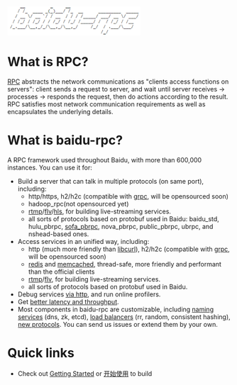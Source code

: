 ![baidu_rpc_logo](docs/images/logo.png)

# What is RPC?

[RPC](http://en.wikipedia.org/wiki/Remote_procedure_call) abstracts the network communications as "clients access functions on servers": client sends a request to server, and wait until server receives -> processes -> responds the request, then do actions according to the result. RPC satisfies most network communication requirements as well as encapsulates the underlying details.

# What is baidu-rpc?

A RPC framework used throughout Baidu, with more than 600,000 instances. You can use it for:

* Build a server that can talk in multiple protocols (on same port), including:
  * http/https, h2/h2c (compatible with [grpc](https://github.com/grpc/grpc), will be opensourced soon)
  * hadoop_rpc(not opensourced yet)
  * [rtmp](https://en.wikipedia.org/wiki/Real-Time_Messaging_Protocol)/[flv](https://en.wikipedia.org/wiki/Flash_Video)/[hls](https://en.wikipedia.org/wiki/HTTP_Live_Streaming), for building live-streaming services.
  * all sorts of protocols based on protobuf used in Baidu: baidu_std, hulu_pbrpc, [sofa_pbrpc](https://github.com/baidu/sofa-pbrpc), nova_pbrpc, public_pbrpc, ubrpc, and nshead-based ones.
* Access services in an unified way, including:
  * http (much more friendly than [libcurl](https://curl.haxx.se/libcurl/)), h2/h2c (compatible with [grpc](https://github.com/grpc/grpc), will be opensourced soon)
  * [redis](docs/cn/redis_client.md) and [memcached](docs/cn/memcache_client.md), thread-safe, more friendly and performant than the official clients
  * [rtmp](https://en.wikipedia.org/wiki/Real-Time_Messaging_Protocol)/[flv](https://en.wikipedia.org/wiki/Flash_Video), for building live-streaming services.
  * all sorts of protocols based on protobuf used in Baidu.
* Debug services [via http](docs/cn/builtin_service.md), and run online profilers.
* Get [better latency and throughput](docs/cn/benchmark.md).
* Most components in baidu-rpc are customizable, including [naming services](docs/cn/load_balancing.md) (dns, zk, etcd), [load balancers](load_balancing.md) (rr, random, consistent hashing), [new protocols](docs/cn/new_protocol.md). You can send us issues or extend them by your own.

# Quick links
* Check out [Getting Started](docs/en/getting_started.md) or [开始使用](docs/cn/getting_started.md) to build
